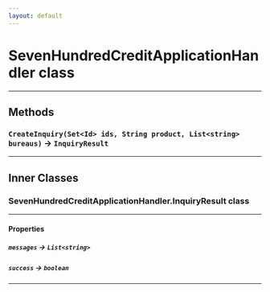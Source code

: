 ```yaml
---
layout: default
---
```

# SevenHundredCreditApplicationHandler class
---
## Methods
### `CreateInquiry(Set<Id> ids, String product, List<string> bureaus)` → `InquiryResult`
---
## Inner Classes

### SevenHundredCreditApplicationHandler.InquiryResult class
---
#### Properties

##### `messages` → `List<string>`

##### `success` → `boolean`

---
